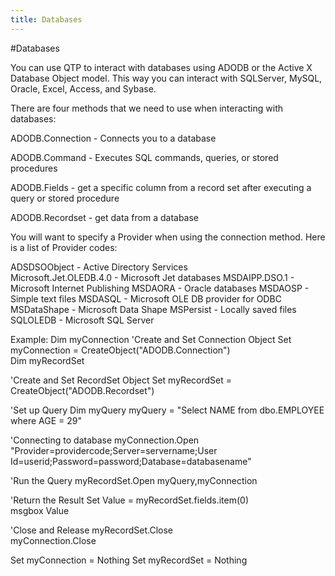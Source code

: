 ```yaml
---
title: Databases
---
```


#Databases

You can use QTP to interact with databases using ADODB or the Active X Database Object model. This way you can interact with SQLServer, MySQL, Oracle, Excel, Access, and Sybase.

There are four methods that we need to use when interacting with databases:

ADODB.Connection - Connects you to a database

ADODB.Command - Executes  SQL commands, queries, or stored procedures

ADODB.Fields - get a specific column from a record set after executing a query or stored procedure

ADODB.Recordset - get data from a database

You will want to specify a Provider when using the connection method. Here is a list of Provider codes:

ADSDSOObject -	Active Directory Services <br />
Microsoft.Jet.OLEDB.4.0	- Microsoft Jet databases
MSDAIPP.DSO.1	- Microsoft Internet Publishing
MSDAORA	- Oracle databases
MSDAOSP	- Simple text files
MSDASQL	- Microsoft OLE DB provider for ODBC
MSDataShape	- Microsoft Data Shape
MSPersist	- Locally saved files
SQLOLEDB	- Microsoft SQL Server

Example:
Dim myConnection 
'Create and Set Connection Object
Set myConnection = CreateObject("ADODB.Connection")     
Dim myRecordSet 
 
'Create and Set RecordSet Object
Set myRecordSet = CreateObject("ADODB.Recordset")     
 
 'Set up Query
Dim myQuery 
myQuery = "Select NAME from dbo.EMPLOYEE where AGE = 29"
 
'Connecting to database
myConnection.Open "Provider=providercode;Server=servername;User Id=userid;Password=password;Database=databasename"
 
'Run the Query
myRecordSet.Open myQuery,myConnection
 
'Return the Result Set
Value = myRecordSet.fields.item(0)				
msgbox Value
 
'Close and Release
myRecordSet.Close        
myConnection.Close		
 
Set myConnection = Nothing
Set myRecordSet = Nothing
